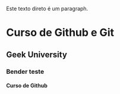 Este texto direto é um paragraph.

# Curso de Github e Git

## Geek University

### Bender teste

#### Curso de Github

######